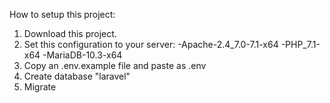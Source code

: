 How to setup this project:

1) Download this project.
2) Set this configuration to your server: 
     -Apache-2.4_7.0-7.1-x64
     -PHP_7.1-x64
     -MariaDB-10.3-x64
3) Copy an .env.example file and paste as .env
4) Create database "laravel"
5) Migrate
